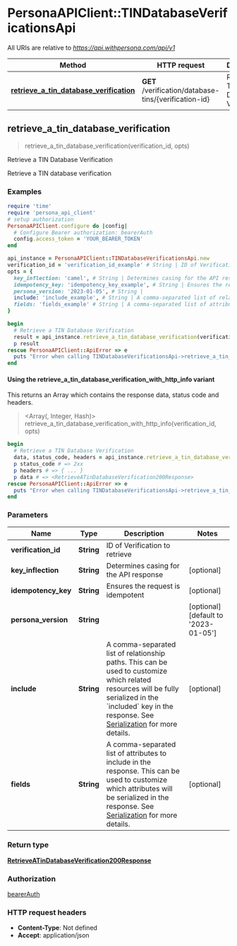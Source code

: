# PersonaAPIClient::TINDatabaseVerificationsApi

All URIs are relative to *https://api.withpersona.com/api/v1*

| Method | HTTP request | Description |
| ------ | ------------ | ----------- |
| [**retrieve_a_tin_database_verification**](TINDatabaseVerificationsApi.md#retrieve_a_tin_database_verification) | **GET** /verification/database-tins/{verification-id} | Retrieve a TIN Database Verification |


## retrieve_a_tin_database_verification

> <RetrieveATinDatabaseVerification200Response> retrieve_a_tin_database_verification(verification_id, opts)

Retrieve a TIN Database Verification

Retrieve a TIN database verification

### Examples

```ruby
require 'time'
require 'persona_api_client'
# setup authorization
PersonaAPIClient.configure do |config|
  # Configure Bearer authorization: bearerAuth
  config.access_token = 'YOUR_BEARER_TOKEN'
end

api_instance = PersonaAPIClient::TINDatabaseVerificationsApi.new
verification_id = 'verification_id_example' # String | ID of Verification to retrieve
opts = {
  key_inflection: 'camel', # String | Determines casing for the API response
  idempotency_key: 'idempotency_key_example', # String | Ensures the request is idempotent
  persona_version: '2023-01-05', # String | 
  include: 'include_example', # String | A comma-separated list of relationship paths. This can be used to customize which related resources will be fully serialized in the `included` key in the response. See [Serialization](https://docs.withpersona.com/reference/serialization#inclusion-of-related-resources) for more details.
  fields: 'fields_example' # String | A comma-separated list of attributes to include in the response. This can be used to customize which attributes will be serialized in the response. See [Serialization](https://docs.withpersona.com/reference/serialization#sparse-fieldsets) for more details.
}

begin
  # Retrieve a TIN Database Verification
  result = api_instance.retrieve_a_tin_database_verification(verification_id, opts)
  p result
rescue PersonaAPIClient::ApiError => e
  puts "Error when calling TINDatabaseVerificationsApi->retrieve_a_tin_database_verification: #{e}"
end
```

#### Using the retrieve_a_tin_database_verification_with_http_info variant

This returns an Array which contains the response data, status code and headers.

> <Array(<RetrieveATinDatabaseVerification200Response>, Integer, Hash)> retrieve_a_tin_database_verification_with_http_info(verification_id, opts)

```ruby
begin
  # Retrieve a TIN Database Verification
  data, status_code, headers = api_instance.retrieve_a_tin_database_verification_with_http_info(verification_id, opts)
  p status_code # => 2xx
  p headers # => { ... }
  p data # => <RetrieveATinDatabaseVerification200Response>
rescue PersonaAPIClient::ApiError => e
  puts "Error when calling TINDatabaseVerificationsApi->retrieve_a_tin_database_verification_with_http_info: #{e}"
end
```

### Parameters

| Name | Type | Description | Notes |
| ---- | ---- | ----------- | ----- |
| **verification_id** | **String** | ID of Verification to retrieve |  |
| **key_inflection** | **String** | Determines casing for the API response | [optional] |
| **idempotency_key** | **String** | Ensures the request is idempotent | [optional] |
| **persona_version** | **String** |  | [optional][default to &#39;2023-01-05&#39;] |
| **include** | **String** | A comma-separated list of relationship paths. This can be used to customize which related resources will be fully serialized in the &#x60;included&#x60; key in the response. See [Serialization](https://docs.withpersona.com/reference/serialization#inclusion-of-related-resources) for more details. | [optional] |
| **fields** | **String** | A comma-separated list of attributes to include in the response. This can be used to customize which attributes will be serialized in the response. See [Serialization](https://docs.withpersona.com/reference/serialization#sparse-fieldsets) for more details. | [optional] |

### Return type

[**RetrieveATinDatabaseVerification200Response**](RetrieveATinDatabaseVerification200Response.md)

### Authorization

[bearerAuth](../README.md#bearerAuth)

### HTTP request headers

- **Content-Type**: Not defined
- **Accept**: application/json

